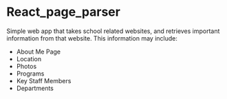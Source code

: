 # React_page_parser

Simple web app that takes school related websites, and retrieves important information from that website. This information may include:
- About Me Page
- Location
- Photos
- Programs
- Key Staff Members
- Departments